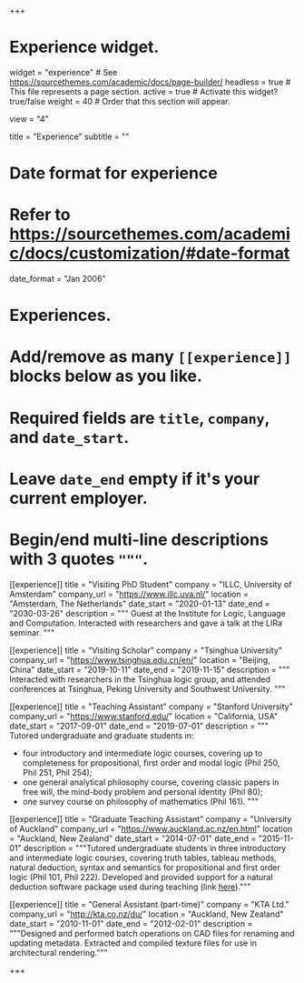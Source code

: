 +++
# Experience widget.
widget = "experience"  # See https://sourcethemes.com/academic/docs/page-builder/
headless = true  # This file represents a page section.
active = true  # Activate this widget? true/false
weight = 40  # Order that this section will appear.

view = "4"

title = "Experience"
subtitle = ""

# Date format for experience
#   Refer to https://sourcethemes.com/academic/docs/customization/#date-format
date_format = "Jan 2006"

# Experiences.
#   Add/remove as many `[[experience]]` blocks below as you like.
#   Required fields are `title`, `company`, and `date_start`.
#   Leave `date_end` empty if it's your current employer.
#   Begin/end multi-line descriptions with 3 quotes `"""`.


[[experience]]
  title = "Visiting PhD Student"
  company = "ILLC, University of Amsterdam"
  company_url = "https://www.illc.uva.nl/"
  location = "Amsterdam, The Netherlands"
  date_start = "2020-01-13"
  date_end = "2030-03-26"
  description = """
  Guest at the Institute for Logic, Language and Computation.  Interacted with researchers and gave a talk at the LIRa seminar.
  """

[[experience]]
  title = "Visiting Scholar"
  company = "Tsinghua University"
  company_url = "https://www.tsinghua.edu.cn/en/"
  location = "Beijing, China"
  date_start = "2019-10-11"
  date_end = "2019-11-15"
  description = """
  Interacted with researchers in the Tsinghua logic group, and attended conferences at Tsinghua, Peking University and Southwest University.
  """

[[experience]]
  title = "Teaching Assistant"
  company = "Stanford University"
  company_url = "https://www.stanford.edu/"
  location = "California, USA"
  date_start = "2017-09-01"
  date_end = "2019-07-01"
  description = """
  Tutored undergraduate and graduate students in:
  
* four introductory and intermediate logic courses, covering up to completeness for propositional, first order and modal logic (Phil 250, Phil 251, Phil 254); 
* one general analytical philosophy course, covering classic papers in free will, the mind-body problem and personal identity (Phil 80); 
* one survey course on philosophy of mathematics (Phil 161).
  """

[[experience]]
  title = "Graduate Teaching Assistant"
  company = "University of Auckland"
  company_url = "https://www.auckland.ac.nz/en.html"
  location = "Auckland, New Zealand"
  date_start = "2014-07-01"
  date_end = "2015-11-01"
  description = """Tutored undergraduate students in three introductory and intermediate logic courses, covering truth tables, tableau methods, natural deduction, syntax and semantics for propositional and first order logic (Phil 101, Phil 222).
Developed and provided support for a natural deduction software package used during teaching (link <a href="https://sourceforge.net/projects/proofassistant/" target="_blank">here</a>)."""

[[experience]]
  title = "General Assistant (part-time)"
  company = "KTA Ltd."
  company_url = "http://kta.co.nz/du/"
  location = "Auckland, New Zealand"
  date_start = "2010-11-01"
  date_end = "2012-02-01"
  description = """Designed and performed batch operations on CAD files for renaming and updating metadata. Extracted and compiled texture files for use in architectural rendering."""

+++
